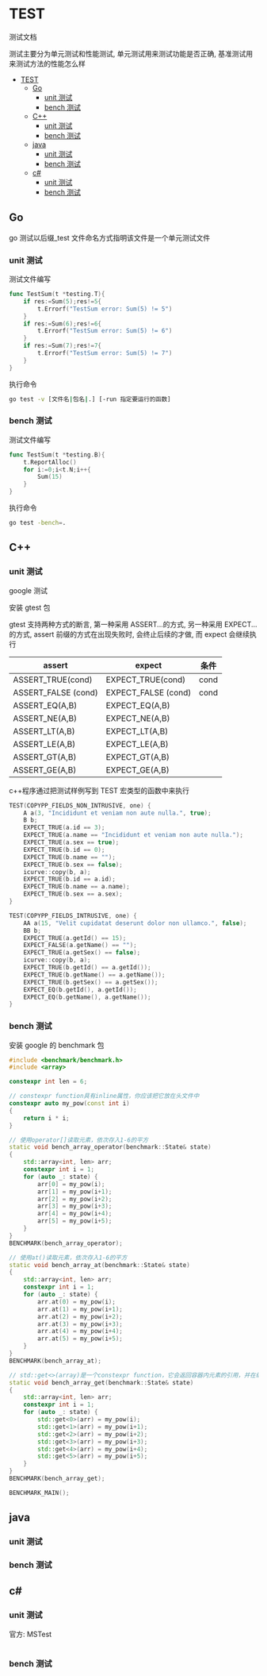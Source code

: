 # TEST

测试文档

测试主要分为单元测试和性能测试, 单元测试用来测试功能是否正确, 基准测试用来测试方法的性能怎么样

<!-- @import "[TOC]" {cmd="toc" depthFrom=1 depthTo=6 orderedList=false} -->

<!-- code_chunk_output -->

- [TEST](#test)
  - [Go](#go)
    - [unit 测试](#unit-测试)
    - [bench 测试](#bench-测试)
  - [C++](#c)
    - [unit 测试](#unit-测试-1)
    - [bench 测试](#bench-测试-1)
  - [java](#java)
    - [unit 测试](#unit-测试-2)
    - [bench 测试](#bench-测试-2)
  - [c#](#c-1)
    - [unit 测试](#unit-测试-3)
    - [bench 测试](#bench-测试-3)

<!-- /code_chunk_output -->

## Go

go 测试以后缀\_test 文件命名方式指明该文件是一个单元测试文件

### unit 测试

测试文件编写

```go
func TestSum(t *testing.T){
    if res:=Sum(5);res!=5{
        t.Errorf("TestSum error: Sum(5) != 5")
    }
    if res:=Sum(6);res!=6{
        t.Errorf("TestSum error: Sum(5) != 6")
    }
    if res:=Sum(7);res!=7{
        t.Errorf("TestSum error: Sum(5) != 7")
    }
}
```

执行命令

```bash
go test -v [文件名|包名|.] [-run 指定要运行的函数]
```

### bench 测试

测试文件编写

```go
func TestSum(t *testing.B){
    t.ReportAlloc()
    for i:=0;i<t.N;i++{
        Sum(15)
    }
}
```

执行命令

```bash
go test -bench=.
```

## C++

### unit 测试

google 测试

安装 gtest 包

gtest 支持两种方式的断言, 第一种采用 ASSERT...的方式, 另一种采用 EXPECT...的方式, assert 前缀的方式在出现失败时, 会终止后续的才做, 而 expect 会继续执行

| assert              | expect              | 条件 |
| ------------------- | ------------------- | ---- |
| ASSERT_TRUE(cond)   | EXPECT_TRUE(cond)   | cond |
| ASSERT_FALSE (cond) | EXPECT_FALSE (cond) | cond |
| ASSERT_EQ(A,B)      | EXPECT_EQ(A,B)      |      |
| ASSERT_NE(A,B)      | EXPECT_NE(A,B)      |      |
| ASSERT_LT(A,B)      | EXPECT_LT(A,B)      |      |
| ASSERT_LE(A,B)      | EXPECT_LE(A,B)      |      |
| ASSERT_GT(A,B)      | EXPECT_GT(A,B)      |      |
| ASSERT_GE(A,B)      | EXPECT_GE(A,B)      |      |

c++程序通过把测试样例写到 TEST 宏类型的函数中来执行

```c++
TEST(COPYPP_FIELDS_NON_INTRUSIVE, one) {
    A a(3, "Incididunt et veniam non aute nulla.", true);
    B b;
    EXPECT_TRUE(a.id == 3);
    EXPECT_TRUE(a.name == "Incididunt et veniam non aute nulla.");
    EXPECT_TRUE(a.sex == true);
    EXPECT_TRUE(b.id == 0);
    EXPECT_TRUE(b.name == "");
    EXPECT_TRUE(b.sex == false);
    icurve::copy(b, a);
    EXPECT_TRUE(b.id == a.id);
    EXPECT_TRUE(b.name == a.name);
    EXPECT_TRUE(b.sex == a.sex);
}
```

```c++
TEST(COPYPP_FIELDS_INTRUSIVE, one) {
    AA a(15, "Velit cupidatat deserunt dolor non ullamco.", false);
    BB b;
    EXPECT_TRUE(a.getId() == 15);
    EXPECT_FALSE(a.getName() == "");
    EXPECT_TRUE(a.getSex() == false);
    icurve::copy(b, a);
    EXPECT_TRUE(b.getId() == a.getId());
    EXPECT_TRUE(b.getName() == a.getName());
    EXPECT_TRUE(b.getSex() == a.getSex());
    EXPECT_EQ(b.getId(), a.getId());
    EXPECT_EQ(b.getName(), a.getName());
}
```

### bench 测试

安装 google 的 benchmark 包

```c++
#include <benchmark/benchmark.h>
#include <array>

constexpr int len = 6;

// constexpr function具有inline属性，你应该把它放在头文件中
constexpr auto my_pow(const int i)
{
    return i * i;
}

// 使用operator[]读取元素，依次存入1-6的平方
static void bench_array_operator(benchmark::State& state)
{
    std::array<int, len> arr;
    constexpr int i = 1;
    for (auto _: state) {
        arr[0] = my_pow(i);
        arr[1] = my_pow(i+1);
        arr[2] = my_pow(i+2);
        arr[3] = my_pow(i+3);
        arr[4] = my_pow(i+4);
        arr[5] = my_pow(i+5);
    }
}
BENCHMARK(bench_array_operator);

// 使用at()读取元素，依次存入1-6的平方
static void bench_array_at(benchmark::State& state)
{
    std::array<int, len> arr;
    constexpr int i = 1;
    for (auto _: state) {
        arr.at(0) = my_pow(i);
        arr.at(1) = my_pow(i+1);
        arr.at(2) = my_pow(i+2);
        arr.at(3) = my_pow(i+3);
        arr.at(4) = my_pow(i+4);
        arr.at(5) = my_pow(i+5);
    }
}
BENCHMARK(bench_array_at);

// std::get<>(array)是一个constexpr function，它会返回容器内元素的引用，并在编译期检查数组的索引是否正确
static void bench_array_get(benchmark::State& state)
{
    std::array<int, len> arr;
    constexpr int i = 1;
    for (auto _: state) {
        std::get<0>(arr) = my_pow(i);
        std::get<1>(arr) = my_pow(i+1);
        std::get<2>(arr) = my_pow(i+2);
        std::get<3>(arr) = my_pow(i+3);
        std::get<4>(arr) = my_pow(i+4);
        std::get<5>(arr) = my_pow(i+5);
    }
}
BENCHMARK(bench_array_get);

BENCHMARK_MAIN();
```

## java

### unit 测试

### bench 测试

## c#

### unit 测试

官方: MSTest

```c#

```

### bench 测试
